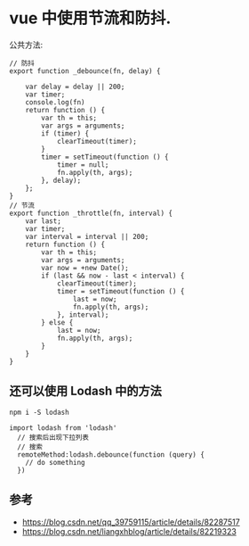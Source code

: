 # vue 中使用节流和防抖.


公共方法:

```
// 防抖
export function _debounce(fn, delay) {

    var delay = delay || 200;
    var timer;
    console.log(fn)
    return function () {
        var th = this;
        var args = arguments;
        if (timer) {
            clearTimeout(timer);
        }
        timer = setTimeout(function () {
            timer = null;
            fn.apply(th, args);
        }, delay);
    };
}
// 节流
export function _throttle(fn, interval) {
    var last;
    var timer;
    var interval = interval || 200;
    return function () {
        var th = this;
        var args = arguments;
        var now = +new Date();
        if (last && now - last < interval) {
            clearTimeout(timer);
            timer = setTimeout(function () {
                last = now;
                fn.apply(th, args);
            }, interval);
        } else {
            last = now;
            fn.apply(th, args);
        }
    }
}
```
## 还可以使用 Lodash 中的方法

`npm i -S lodash`

```
import lodash from 'lodash'
  // 搜索后出现下拉列表
  // 搜索
  remoteMethod:lodash.debounce(function (query) {
    // do something
  })
```


## 参考
- https://blog.csdn.net/qq_39759115/article/details/82287517
- https://blog.csdn.net/liangxhblog/article/details/82219323
